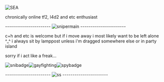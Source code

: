 ![SEA](https://github.com/MellowAmaryllis/MellowAmaryllis/assets/166118914/dae7cc33-e394-46ed-9110-cd162d98256d)



chronically online tf2, l4d2 and etc enthusiast



----------------------- ![snipermain](https://github.com/MellowAmaryllis/MellowAmaryllis/assets/166118914/1ce3526a-e0f4-4758-8185-558a880cc97c) -----------------------


c+h and etc is welcome but if i move away i most likely want to be left alone ^_^
i always sit by lamppost unless i'm dragged somewhere else or in party island

sorry if i act like a freak...


![snibadge](https://github.com/MellowAmaryllis/MellowAmaryllis/assets/166118914/61218ea0-5c09-4760-965e-017708bfc103)![gayfighting](https://github.com/MellowAmaryllis/MellowAmaryllis/assets/166118914/bf10ede9-972c-493a-9c92-c0755c148801)![spybadge](https://github.com/MellowAmaryllis/MellowAmaryllis/assets/166118914/a191cb43-bfb5-4511-a2b1-4620550795f3)

----------------------- ![ss](https://github.com/MellowAmaryllis/MellowAmaryllis/assets/166118914/edef12a4-53fe-495e-9c70-f6c52d35db94) -----------------------

